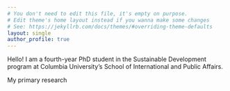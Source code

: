 ```yaml
---
# You don't need to edit this file, it's empty on purpose.
# Edit theme's home layout instead if you wanna make some changes
# See: https://jekyllrb.com/docs/themes/#overriding-theme-defaults
layout: single
author_profile: true
---
```


Hello! I am a fourth-year PhD student in the Sustainable Development program at Columbia University’s School of International and Public Affairs.

My primary research 
